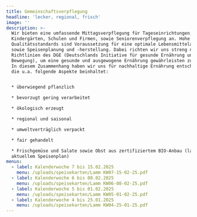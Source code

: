 ```yaml
---
title: Gemeinschaftsverpflegung
headline: 'lecker, regional, frisch'
image: ''
description: >-
  Wir bieten eine umfassende Mittagsverpflegung für Tageseinrichtungen,
  Kindergärten, Schulen und Firmen, sowie Seniorenverpflegung an. Hohe
  Qualitätsstandards sind Voraussetzung für eine optimale Lebensmittelauswahl
  sowie Speisenplanung und -herstellung. Dabei richten wir uns streng nach den
  Richtlinien des DGE (Deutschlands Initiative für gesunde Ernährung und mehr
  Bewegung), um eine gesunde und ausgewogene Ernährung gewährleisten zu können.
  In diesem Zusammenhang haben wir uns für nachhaltige Ernährung entschieden,
  die u.a. folgende Aspekte beinhaltet:


  * überwiegend pflanzlich

  * bevorzugt gering verarbeitet

  * ökologisch erzeugt

  * regional und saisonal

  * umweltverträglich verpackt

  * fair gehandelt

  * Frischgemüse und Salate sowie Obst aus zertifiziertem BIO-Anbau (laut
  aktuellem Speisenplan)
menus:
  - label: Kalenderwoche 7 bis 15.02.2025
    menu: /uploads/speisekarten/Lamm KW07-15-02-25.pdf
  - label: Kalenderwoche 6 bis 08.02.2025
    menu: /uploads/speisekarten/Lamm KW06-08-02-25.pdf
  - label: Kalenderwoche 5 bis 01.02.2025
    menu: /uploads/speisekarten/Lamm KW05-01-02-25.pdf
  - label: Kalenderwoche 4 bis 25.01.2025
    menu: /uploads/speisekarten/Lamm KW04-25-01-25.pdf
---
```



